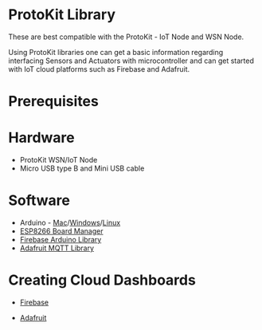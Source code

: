# ProtoKit Library
These are best compatible with the ProtoKit - IoT Node and WSN Node.

Using ProtoKit libraries one can get a basic information regarding interfacing Sensors and Actuators with microcontroller and can get started with IoT cloud platforms such as Firebase and Adafruit.

# Prerequisites
# Hardware
- ProtoKit WSN/IoT Node
- Micro USB type B and Mini USB cable

# Software
- Arduino - [Mac](https://www.arduino.cc/en/Guide/MacOSX)/[Windows](https://www.arduino.cc/en/Guide/Windows)/[Linux](https://www.arduino.cc/en/Guide/Linux)
- [ESP8266 Board Manager](https://github.com/esp8266/Arduino)
- [Firebase Arduino Library](https://github.com/FirebaseExtended/firebase-arduino)
- [Adafruit MQTT Library](https://github.com/adafruit/Adafruit_MQTT_Library)

# Creating Cloud Dashboards
- [Firebase](https://github.com/proto-gen/ProtoKit/blob/master/ProtoKit/Firebase/Firebase%20Installation.pdf) 

- [Adafruit](https://github.com/proto-gen/ProtoKit/blob/master/ProtoKit/AdaFruit_Mqtt_Cloud/Adafruit%20Installation.pdf) 
